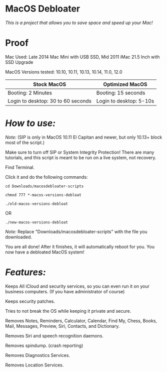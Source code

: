 # MacOS Debloater

*This is a project that allows you to save space and speed up your Mac!*

# Proof

Mac Used: Late 2014 Mac Mini with USB SSD, Mid 2011 iMac 21.5 Inch with SSD Upgrade

MacOS Versions tested: 10.10, 10.11, 10.13, 10.14, 11.0, 12.0

| Stock MacOS                             | Optimized MacOS          |
| -----------                             | ------------------------ |
| Booting: 2 Minutes                      | Booting: 15 seconds      |
| Login to desktop: 30 to 60 seconds      | Login to desktop: 5-10s  |

# *How to use:*

*Note:* (SIP is only in MacOS 10.11 El Capitan and newer, but only 10.13+ block most of the script.)

Make sure to turn off SIP or System Integrity Protection! 
There are many tutorials, and this script is meant to be run on a live system, not recovery.

Find Terminal.

Click it and do the following commands:

```
cd Downloads/macosdebloater-scripts
```
```
chmod 777 *-macos-versions-debloat
```
```
./old-macos-versions-debloat
```

OR

```
./new-macos-versions-debloat
```

*Note:* Replace "Downloads/macosdebloater-scripts" with the file you downloaded.


You are all done! After it finishes, it will automatically reboot for you. You now have a debloated MacOS system!

# *Features:*

Keeps All iCloud and security services, so you can even run it on your business computers. (If you have administrator of course)

Keeps security patches.

Tries to not break the OS while keeping it private and secure.

Removes Notes, Reminders, Calculator, Calendar, Find My, Chess, Books, Mail, Messages, Preview, Siri, Contacts, and Dictionary.

Removes Siri and speech recognition daemons.

Removes spindump. (crash reporting)

Removes Diagnostics Services.

Removes Location Services.
